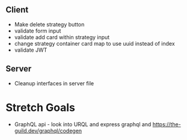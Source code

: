 ## Client
* Make delete strategy button
* validate form input
* validate add card within strategy input
* change strategy container card map to use uuid instead of index
* validate JWT

## Server
* Cleanup interfaces in server file

# Stretch Goals
* GraphQL api - look into URQL and express graphql and https://the-guild.dev/graphql/codegen 